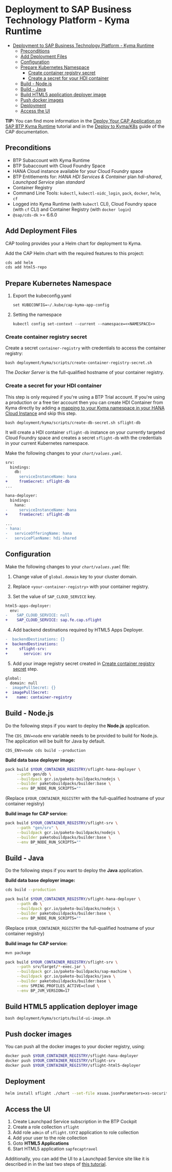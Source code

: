 # Deployment to SAP Business Technology Platform - Kyma Runtime

- [Deployment to SAP Business Technology Platform - Kyma Runtime](#deployment-to-sap-business-technology-platform---kyma-runtime)
  - [Preconditions](#preconditions)
  - [Add Deployment Files](#add-deployment-files)
  - [Configuration](#configuration)
  - [Prepare Kubernetes Namespace](#prepare-kubernetes-namespace)
    - [Create container registry secret](#create-container-registry-secret)
    - [Create a secret for your HDI container](#create-a-secret-for-your-hdi-container)
  - [Build - Node.js](#build---nodejs)
  - [Build - Java](#build---java)
  - [Build HTML5 application deployer image](#build-html5-application-deployer-image)
  - [Push docker images](#push-docker-images)
  - [Deployment](#deployment)
  - [Access the UI](#access-the-ui)

**TIP:** You can find more information in the [Deploy Your CAP Application on SAP BTP Kyma Runtime](https://developers.sap.com/mission.btp-deploy-cap-kyma.html) tutorial and in the [Deploy to Kyma/K8s](https://cap.cloud.sap/docs/guides/deployment/deploy-to-kyma) guide of the CAP documentation.

## Preconditions

- BTP Subaccount with Kyma Runtime
- BTP Subaccount with Cloud Foundry Space
- HANA Cloud instance available for your Cloud Foundry space
- BTP Entitlements for: *HANA HDI Services & Container* plan *hdi-shared*, *Launchpad Service* plan *standard*
- Container Registry
- Command Line Tools: `kubectl`, `kubectl-oidc_login`, `pack`, `docker`, `helm`, `cf`
- Logged into Kyma Runtime (with `kubectl` CLI), Cloud Foundry space (with `cf` CLI) and Container Registry (with `docker login`)
- `@sap/cds-dk` >= 6.6.0

## Add Deployment Files

CAP tooling provides your a Helm chart for deployment to Kyma.

Add the CAP Helm chart with the required features to this project:

```bash
cds add helm
cds add html5-repo
```

## Prepare Kubernetes Namespace

1. Export the kubeconfig.yaml

    ```
    set KUBECONFIG=~/.kube/cap-kyma-app-config
    ```

2. Setting the namespace

    ```
    kubectl config set-context --current --namespace=<<NAMESPACE>>
    ```

### Create container registry secret

Create a secret `container-registry` with credentials to access the container registry:

```
bash deployment/kyma/scripts/create-container-registry-secret.sh
```

The *Docker Server* is the full-qualified hostname of your container registry.

### Create a secret for your HDI container

This step is only required if you're using a BTP Trial account. If you're using a production or a free tier account then you can create HDI Container from Kyma directly by adding a [mapping to your Kyma namespace in your HANA Cloud Instance](https://blogs.sap.com/2022/12/15/consuming-sap-hana-cloud-from-the-kyma-environment/) and skip this step.

```
bash deployment/kyma/scripts/create-db-secret.sh sflight-db
```

It will create a HDI container `sflight-db` instance on your currently targeted Cloud Foundry space and creates a secret `sflight-db` with the credentials in your current Kubernetes namespace.

Make the following changes to your _`chart/values.yaml`_.

```diff
srv:
  bindings:
    db:
-     serviceInstanceName: hana
+     fromSecret: sflight-db
...

hana-deployer:
  bindings:
    hana:
-     serviceInstanceName: hana
+     fromSecret: sflight-db

...
- hana:
-   serviceOfferingName: hana
-   servicePlanName: hdi-shared
```

## Configuration

Make the following changes to your _`chart/values.yaml`_ file:

1. Change value of `global.domain` key to your cluster domain.

2. Replace `<your-container-registry>` with your container registry.

3. Set the value of `SAP_CLOUD_SERVICE` key.

```diff
html5-apps-deployer:
  env:
-    SAP_CLOUD_SERVICE: null
+    SAP_CLOUD_SERVICE: sap.fe.cap.sflight
```

4. Add backend destinations required by HTML5 Apps Deployer.
   
```diff
-  backendDestinations: {}
+  backendDestinations:
+     sflight-srv:
+       service: srv
```

5. Add your image registry secret created in [Create container registry secret](#create-container-registry-secret) step.

```diff
global:
  domain: null
-  imagePullSecret: {}
+  imagePullSecret:
+    name: container-registry
```

## Build - Node.js

Do the following steps if you want to deploy the **Node.js** application.

The `CDS_ENV=node` env variable needs to be provided to build for Node.js. The application will be built for Java by default.

```
CDS_ENV=node cds build --production
```
**Build data base deployer image:**

```bash
pack build $YOUR_CONTAINER_REGISTRY/sflight-hana-deployer \
     --path gen/db \
     --buildpack gcr.io/paketo-buildpacks/nodejs \
     --builder paketobuildpacks/builder:base \
     --env BP_NODE_RUN_SCRIPTS=""
```
(Replace `$YOUR_CONTAINER_REGISTRY` with the full-qualified hostname of your container registry)

**Build image for CAP service:**

```bash
pack build $YOUR_CONTAINER_REGISTRY/sflight-srv \
     --path "gen/srv" \
     --buildpack gcr.io/paketo-buildpacks/nodejs \
     --builder paketobuildpacks/builder:base \
     --env BP_NODE_RUN_SCRIPTS=""
```

## Build - Java

Do the following steps if you want to deploy the **Java** application.

**Build data base deployer image:**

```bash
cds build --production
```

```bash
pack build $YOUR_CONTAINER_REGISTRY/sflight-hana-deployer \
     --path db \
     --buildpack gcr.io/paketo-buildpacks/nodejs \
     --builder paketobuildpacks/builder:base \
     --env BP_NODE_RUN_SCRIPTS=""
```

(Replace `$YOUR_CONTAINER_REGISTRY` the full-qualified hostname of your container registry)

**Build image for CAP service:**

```bash
mvn package
```

```bash
pack build $YOUR_CONTAINER_REGISTRY/sflight-srv \
     --path srv/target/*-exec.jar \
     --buildpack gcr.io/paketo-buildpacks/sap-machine \
     --buildpack gcr.io/paketo-buildpacks/java \
     --builder paketobuildpacks/builder:base \
     --env SPRING_PROFILES_ACTIVE=cloud \
     --env BP_JVM_VERSION=17
```

## Build HTML5 application deployer image

```
bash deployment/kyma/scripts/build-ui-image.sh
```

## Push docker images

You can push all the docker images to your docker registry, using:

```bash
docker push $YOUR_CONTAINER_REGISTRY/sflight-hana-deployer
docker push $YOUR_CONTAINER_REGISTRY/sflight-srv
docker push $YOUR_CONTAINER_REGISTRY/sflight-html5-deployer
```

## Deployment

```bash
helm install sflight ./chart --set-file xsuaa.jsonParameters=xs-security.json
```

## Access the UI

1. Create Launchpad Service subscription in the BTP Cockpit
2. Create a role collection `sflight`
3. Add role `admin` of `sflight.tXYZ` application to role collection
4. Add your user to the role collection
5. Goto **HTML5 Applications**
6. Start HTML5 application `sapfecaptravel`

Additionally, you can add the UI to a Launchpad Service site like it is described in in the last two steps of [this tutorial](https://developers.sap.com/tutorials/btp-app-kyma-launchpad-service.html#9aab2dd0-18ea-4ccd-bc44-24e87c845740).
